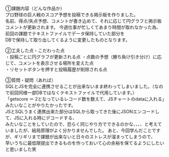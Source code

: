 ①課題内容（どんな作品か）  
プロ野球の巨人戦のスコア予想を投稿できる掲示板を作りました。  
名前、得点/失点予想、コメントが書き込めて、それに応じて円グラフと掲示板コメントが更新されます。
今週仕事が忙しくてあまり時間が取れなかった為、前回の課題でテキストファイルでデータ保持していた部分を  
DBで保持して取り出してくるように変更したものとなります。
  
②工夫した点・こだわった点  
・投稿ごとに円グラフが更新される点
・点数の予想（勝ち負け引き分け）に応じて、コメントを表示させる場所を変えた点  
・リセットボタンを押すと投稿履歴が削除される点
  
③質問・疑問（あれば）  
SQLとJSを完全に連携させることが出来ないまま終わってしまいました。（なので前回同様一部DBではなくテキストファイルで代用しています。）  
「getscore ＝ 2となっているレコード数を数えて、JSチャートのdataに入れる」みたいなことがやりたかったです。  
JSとSQLうまく連携出来た部分はSQLから取ってきた後にJSONエンコードして、JSに入れる時にデコードする、  
みたいなことをしていたので、恐らく同じやり方でできるのかな、、、、と考えていましたが、結局原理がよく分かりませんでした。
あと、今回学んだことですが、ギリギリまで課題が出来ないと日々のストレスが溜まってしまうので、  
早いうちに最低限提出できるものを作っておいて心の余裕を保てるようにしたいと思いました笑
